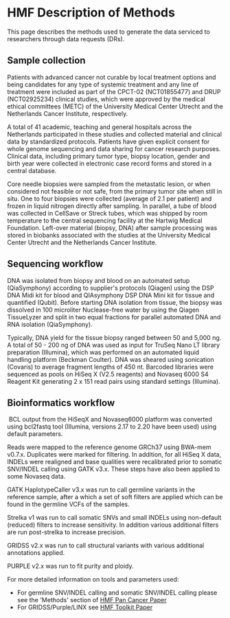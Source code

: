 HMF Description of Methods
===== 

This page describes the methods used to generate the data serviced to researchers through data requests (DRs).

## Sample collection

Patients with advanced cancer not curable by local treatment options and being candidates for any type of systemic treatment and any line of treatment were included as part of the CPCT-02 (NCT01855477) and DRUP (NCT02925234) clinical studies, which were approved by the medical ethical committees (METC) of the University Medical Center Utrecht and the Netherlands Cancer Institute, respectively. 

A total of 41 academic, teaching and general hospitals across the Netherlands participated in these studies and collected material and clinical data by standardized protocols. Patients have given explicit consent for whole genome sequencing and data sharing for cancer research purposes. Clinical data, including primary tumor type, biopsy location, gender and birth year were collected in electronic case record forms and stored in a central database.

Core needle biopsies were sampled from the metastatic lesion, or when considered not feasible or not safe, from the primary tumor site when still in situ. One to four biopsies were collected (average of 2.1 per patient) and frozen in liquid nitrogen directly after sampling. In parallel, a tube of blood was collected in CellSave or Streck tubes, which was shipped by room temperature to the central sequencing facility at the Hartwig Medical Foundation. Left-over material (biopsy, DNA) after sample processing was stored in biobanks associated with the studies at the University Medical Center Utrecht and the Netherlands Cancer Institute.

## Sequencing workflow

DNA was isolated from biopsy and blood on an automated setup (QiaSymphony) according to supplier's protocols (Qiagen) using the DSP DNA Midi kit for blood and QIAsymphony DSP DNA Mini kit for tissue and quantified (Qubit). Before starting DNA isolation from tissue, the biopsy was dissolved in 100 microliter Nuclease-free water by using the Qiagen TissueLyzer and split in two equal fractions for parallel automated DNA and RNA isolation (QiaSymphony). 

Typically, DNA yield for the tissue biopsy ranged between 50 and 5,000 ng. A total of 50 - 200 ng of DNA was used as input for TruSeq Nano LT library preparation (Illumina), which was performed on an automated liquid handling platform (Beckman Coulter). DNA was sheared using sonication (Covaris) to average fragment lengths of 450 nt. Barcoded libraries were sequenced as pools on HiSeq X (V2.5 reagents) and Novaseq 6000 S4 Reagent Kit generating 2 x 151 read pairs using standard settings (Illumina).

## Bioinformatics workflow

 BCL output from the HiSeqX and Novaseq6000 platform was converted using bcl2fastq tool (Illumina, versions 2.17 to 2.20 have been used) using default parameters. 

Reads were mapped to the reference genome GRCh37 using BWA-mem v0.7.x. Duplicates were marked for filtering. In addition, for all HiSeq X data, INDELs were realigned and base qualities were recalibrated prior to somatic SNV/INDEL calling using GATK v3.x. These steps have also been applied to some Novaseq data.  

GATK HaplotypeCaller v3.x was run to call germline variants in the reference sample, after a which a set of soft filters are applied which can be found in the germline VCFs of the samples. 

Strelka v1 was run to call somatic SNVs and small INDELs using non-default (reduced) filters to increase sensitivity. In addition various additional filters are run post-strelka to increase precision.

GRIDSS v2.x was run to call structural variants with various additional annotations applied. 

PURPLE v2.x was run to fit purity and ploidy.    

For more detailed information on tools and parameters used:
 - For germline SNV/INDEL calling and somatic SNV/INDEL calling please see the 'Methods' section of [HMF Pan Cancer Paper](https://www.nature.com/articles/s41586-019-1689-y)
 - For GRIDSS/Purple/LINX see [HMF Toolkit Paper](https://www.biorxiv.org/content/10.1101/781013v1)